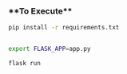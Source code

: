 <h3>**To Execute**</h3>

```bash
pip install -r requirements.txt
```

```bash

export FLASK_APP=app.py 

flask run

```